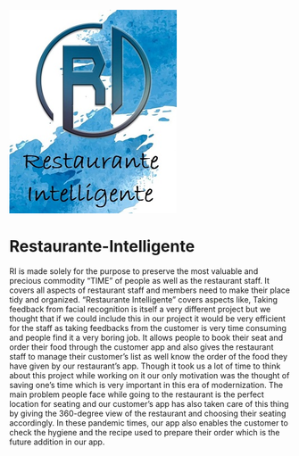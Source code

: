 ![alt text](https://github.com/sahilchutani/Restaurante-Intelligente/blob/master/logo%20with%20back.jpeg)

# Restaurante-Intelligente
RI is made solely for the purpose to preserve the most valuable and precious commodity “TIME” of people as well as the restaurant staff. It covers all aspects of restaurant staff and members need to make their place tidy and organized. “Restaurante Intelligente” covers aspects like, Taking feedback from facial recognition is itself a very different project but we thought that if we could include this in our project it would be very efficient for the staff as taking feedbacks from the customer is very time consuming and people find it a very boring job. It allows people to book their seat and order their food through the customer app and also gives the restaurant staff to manage their customer’s list as well know the order of the food they have given by our restaurant’s app. Though it took us a lot of time to think about this project while working on it our only motivation was the thought of saving one’s time which is very important in this era of modernization. The main problem people face while going to the restaurant is the perfect location for seating and our customer’s app has also taken care of this thing by giving the 360-degree view of the restaurant and choosing their seating accordingly. In these pandemic times, our app also enables the customer to check the hygiene and the recipe used to prepare their order which is the future addition in our app. 


